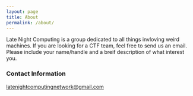 ```yaml
---
layout: page
title: About
permalink: /about/
---
```


Late Night Computing is a group dedicated to all things invloving weird machines. If you are looking for a CTF team, feel free to send us an email. Please include your name/handle and a breif description of what interest you.


### Contact Information

[latenightcomputingnetwork@gmail.com](mailto:latenightcomputingnetwork@gmail.com)
